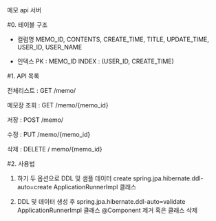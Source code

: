 메모 api 서버

#0. 테이블 구조
- 컬럼명
MEMO_ID,
CONTENTS,
CREATE_TIME,
TITLE,
UPDATE_TIME,
USER_ID,
USER_NAME

- 인덱스
PK : MEMO_ID
INDEX : (USER_ID, CREATE_TIME)

#1. API 목록

전체리스트 : GET /memo/



메모장 조회 : GET /memo/{memo_id}



저장 : POST /memo/



수정 : PUT /memo/{memo_id}



삭제 : DELETE / memo/{memo_id}




#2. 사용법

1. 하기 두 옵션으로 DDL 및 샘플 데이터 create
spring.jpa.hibernate.ddl-auto=create
ApplicationRunnerImpl 클래스

2. DDL 및 데이터 생성 후
spring.jpa.hibernate.ddl-auto=validate
ApplicationRunnerImpl 클래스 @Component 제거 혹은 클래스 삭제
